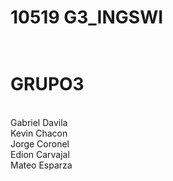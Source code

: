 # 10519 G3_INGSWI

# <br> GRUPO3
<br> Gabriel Davila 
<br>Kevin Chacon
<br>Jorge Coronel
<br>Edion Carvajal
<br>Mateo Esparza
